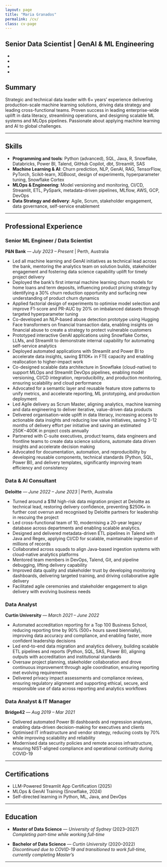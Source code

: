 ```yaml
---
layout: page
title: "Maria Granados"
permalink: /cv/
class: cv-page
---
```

<div class="cv-title">
  <h2>Senior Data Scientist | GenAI &amp; ML Engineering</h2>
  <ul class="social-icons">
    <li><a href="mailto:maria.v.granadosj@gmail.com" title="Email"><i class="fas fa-envelope"></i></a></li>
    <li><a href="https://linkedin.com/in/mvgranados" target="_blank" title="LinkedIn"><i class="fab fa-linkedin-in"></i></a></li>
    <li><a href="https://github.com/mariavgranadosj" target="_blank" title="GitHub"><i class="fab fa-github"></i></a></li>
    <li><a href="/assets/data/Maria-Granados-SeniorMLEngineer.pdf" target="_blank" title="Download Resume"><i class="fas fa-file-download"></i></a></li>
  </ul>
</div>


## Summary  

Strategic and technical data leader with 6+ years’ experience delivering production-scale machine learning solutions, driving data strategy and leading cross-functional teams. Proven success in leading enterprise-wide uplift in data literacy, streamlining operations, and designing scalable ML systems and MLOps pipelines. Passionate about applying machine learning and AI to global challenges.

---

## Skills  

- **Programming and tools**: Python (advanced), SQL, Java, R, Snowflake, Databricks, Power BI, Talend, GitHub Copilot, dbt, Streamlit, SAS
- **Machine Learning & AI**: Churn prediction, NLP, GenAI, RAG, TensorFlow, PyTorch, Scikit-learn, XGBoost, design of experiments, hyperparameter tuning, Snowflake Cortex
- **MLOps & Engineering**: Model versioning and monitoring, CI/CD, Streamlit, ETL, PySpark, metadata-driven pipelines, MLflow, AWS, GCP, DevOps
- **Data Strategy and delivery**: Agile, Scrum, stakeholder engagement, data governance, self-service enablement

---

## Professional Experience  

### **Senior ML Engineer / Data Scientist**  
**P&N Bank** — *July 2023 – Present* | Perth, Australia  
-	Led all machine learning and GenAI initiatives as technical lead across the bank, mentoring the analytics team on solution builds, stakeholder engagement and fostering data science capability uplift for timely project delivery
-	Deployed the bank’s first internal machine learning churn models for home loans and term deposits, influencing product pricing strategy by identifying a 30% churn reduction opportunity and surfacing new understanding of product churn dynamics
-	Applied factorial design of experiments to optimise model selection and improve F1-score and PR-AUC by 20% on imbalanced datasets through targeted hyperparameter tuning
-	Co-developed an NLP-based abuse detection prototype using Hugging Face transformers on financial transaction data, enabling insights on financial abuse to create a strategy to protect vulnerable customers
-	Prototyped interactive GenAI applications using Snowflake Cortex, LLMs, and Streamlit to demonstrate internal capability for automating self-service analytics
-	Deployed automated applications with Streamlit and Power BI to accelerate data insights, saving $110K+ in FTE capacity and enabling reallocation to higher-impact work
-	Co-designed scalable data architecture in Snowflake (cloud-native) to support MLOps and Streamlit DevOps pipelines, enabling model versioning, CI/CD integration, reproducibility, and production monitoring, ensuring scalability and cloud performance
-	Advocated for a semantic layer and reusable feature store patterns to unify metrics, and accelerate reporting, ML prototyping, and production deployment
-	Led Agile delivery as Scrum Master, aligning analytics, machine learning and data engineering to deliver iterative, value-driven data products
-	Delivered organisation-wide uplift in data literacy, increasing access to actionable data insights and reducing low value initiatives, saving 3-12 months of delivery effort per initiative and saving an estimated $250K-$400K in project costs annually
-	Partnered with C-suite executives, product teams, data engineers and frontline teams to create data science solutions, automate data driven insights and accelerate decision making
-	Advocated for documentation, automation, and reproducibility by developing reusable components, technical standards (Python, SQL, Power BI), and delivery templates, significantly improving team efficiency and consistency


### **Data & AI Consultant**  
**Deloitte** — *June 2022 – June 2023* | Perth, Australia  
-	Turned around a $1M high-risk data migration project at Deloitte as technical lead, restoring delivery confidence, preventing $250K+ in further cost overrun and recognised by Deloitte partners for leadership in rescuing the project
-	Led cross-functional team of 10, modernising a 20-year legacy database across departments and enabling scalable analytics. 
-	Designed and delivered metadata-driven ETL pipelines in Talend with Java and Regex, applying CI/CD for scalable, maintainable ingestion of millions of records
-	Collaborated across squads to align Java-based ingestion systems with cloud-native analytics platforms
-	Mentored team members in DevOps, Talend, Git, and pipeline debugging, lifting delivery capability
-	Improved data quality and stakeholder trust by developing monitoring dashboards, delivering targeted training, and driving collaborative agile delivery
-	Facilitated agile ceremonies and stakeholder engagement to align delivery with evolving business needs


### **Data Analyst**  
**Curtin University** — *March 2021 – June 2022*  
- Automated accreditation reporting for a Top 100 Business School, reducing reporting time by 90% (500+ hours saved biennially), improving data accuracy and compliance, and enabling faster, more confident leadership decisions
- Led end-to-end data migration and analytics delivery, building scalable ETL pipelines and reports (Python, SQL, SAS, Power BI), aligning outputs with accreditation and institutional standards
-	Oversaw project planning, stakeholder collaboration and drove continuous improvement through agile coordination, ensuring reporting met evolving requirements
- Delivered privacy impact assessments and compliance reviews, ensuring regulatory alignment and supporting ethical, secure, and responsible use of data across reporting and analytics workflows


### **Data Analyst & IT Manager**  
**Bridge42** — *Aug 2019 – Mar 2021*  
- Delivered automated Power BI dashboards and regression analyses, enabling data-driven decision-making for executives and clients
- Optimised IT infrastructure and vendor strategy, reducing costs by 70% while improving scalability and reliability
- Modernised data security policies and remote access infrastructure, ensuring NIST-aligned compliance and operational continuity during COVID-19

---

## Certifications  

- LLM-Powered Streamlit App Certification (2025)  
- MLOps & GenAI Training (Snowflake, 2024)  
- Self-directed learning in Python, ML, Java, and DevOps

---

## Education  
- **Master of Data Science** — *University of Sydney* (2023–2027)  
  *Completing part-time while working full-time*

- **Bachelor of Data Science** — *Curtin University* (2020–2022)  
  *Discontinued due to COVID-19 and transitioned to work full-time, currently completing Master’s*


---


